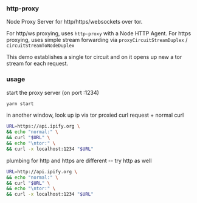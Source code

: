 ### http-proxy

Node Proxy Server for http/https/websockets over tor.

For http/ws proxying, uses `http-proxy` with a Node HTTP Agent.
For https proxying, uses simple stream forwarding via `proxyCircuitStreamDuplex` / `circuitStreamToNodeDuplex`

This demo establishes a single tor circuit and on it opens up new a tor stream for each request.

### usage

start the proxy server (on port :1234)

```bash
yarn start
```

in another window, look up ip via tor proxied curl request + normal curl

```bash
URL=https://api.ipify.org \
&& echo "normal:" \
&& curl "$URL" \
&& echo "\ntor:" \
&& curl -x localhost:1234 "$URL"
```

plumbing for http and https are different -- try http as well

```bash
URL=http://api.ipify.org \
&& echo "normal:" \
&& curl "$URL" \
&& echo "\ntor:" \
&& curl -x localhost:1234 "$URL"
```
